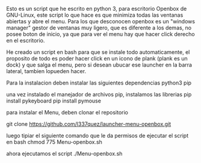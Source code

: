 Esto es un script que he escrito en python 3, para escritorio Openbox de GNU-Linux, 
este script lo que hace es que minimiza todas las ventanas abiertas y abre el menu. Para los que desconocen
openbox es un "windows manager"  gestor de ventanas muy ligero, que es diferente a los demas, no posee boton
de inicio, ya que para ver el menu hay que hacer click derecho en el escritorio.


He creado un script en bash para que se instale todo automaticamente, el proposito de todo es poder hacer click
en un icono de plank (plank es un dock) y que salga el menu, pero si desean ubucar ese launcher en la barra lateral, 
tambien lopueden hacer.


Para la instalacion deben instalar las siguientes dependencias
python3
pip

una vez instalado el manejador de archivos pip, instalamos las librerias 
pip install pykeyboard
pip install pymouse


para instalar el Menu, deben clonar el repositorio

git clone https://github.com/l337quez/launcher-menu-openbox.git

luego tipiar el siguiente comando que le da permisos de ejecutar el script en bash
chmod 775 Menu-openbox.sh

ahora ejecutamos el script
./Menu-openbox.sh

